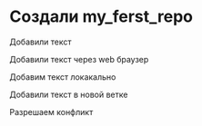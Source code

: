 ﻿# Создали my_ferst_repo

Добавили текст

Добавили текст через web браузер

Добавим текст локакально

Добавили текст в новой ветке

Разрешаем конфликт

